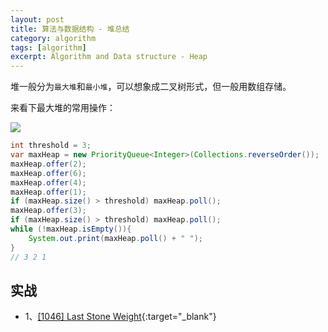 ```yaml
---
layout: post
title: 算法与数据结构 - 堆总结
category: algorithm
tags: [algorithm]
excerpt: Algorithm and Data structure - Heap  
---
```


堆一般分为`最大堆`和`最小堆`，可以想象成二叉树形式，但一般用数组存储。  

来看下最大堆的常用操作：  

![](https://yyc-images.oss-cn-beijing.aliyuncs.com/maxheap_process.png)  

``` java
int threshold = 3;
var maxHeap = new PriorityQueue<Integer>(Collections.reverseOrder());
maxHeap.offer(2);
maxHeap.offer(6);
maxHeap.offer(4);
maxHeap.offer(1);
if (maxHeap.size() > threshold) maxHeap.poll();
maxHeap.offer(3);
if (maxHeap.size() > threshold) maxHeap.poll();
while (!maxHeap.isEmpty()){
    System.out.print(maxHeap.poll() + " ");
}
// 3 2 1
```



## 实战      

- 1、[[1046] Last Stone Weight](http://yaoyichen.cn/algorithm/2020/09/14/leetcode-1046.html){:target="_blank"} 